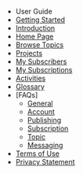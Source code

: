 *  User Guide
  * [Getting Started](User%20Guide/Getting%20Started)
  * [Introduction](User%20Guide/Introduction)
  * [Home Page](User%20Guide/Home%20Page)
  * [Browse Topics](User%20Guide/Browse%20Topic)
  * [Projects](User%20Guide/Projects)
  * [My Subscribers](User%20Guide/My%20Subscribers)
  * [My Subscriptions](User%20Guide/My%20Subscriptions)
  * [Activities](User%20Guide/Activities)
  * [Glossary](User%20Guide/Glossary)
* [FAQs]
  * [General](FAQs/General)
  * [Account](FAQs/Account)
  * [Publishing](FAQs/Publishing)
  * [Subscription](FAQs/Subscription)
  * [Topic](FAQs/Topic)
  * [Messaging](FAQs/Messaging)
* [Terms of Use](Terms%20of%20Use/TOU)
* [Privacy Statement](Privacy%20Statement/Privacy)
